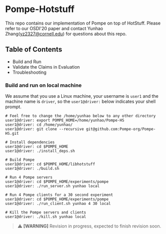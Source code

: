 # Pompe-Hotstuff

This repo contains our implementation of Pompe on top of HotStuff. Please refer to our OSDI'20 paper and contact Yunhao Zhang(yz2327@cornell.edu) for questions about this repo.

## Table of Contents

* Build and Run
* Validate the Claims in Evaluation
* Troubleshooting


### Build and run on local machine

We assume that you use a Linux machine, your username is `user1` and the machine name is `driver`, so the `user1@driver:` below indicates your shell prompt. 


```shell
# Feel free to change the /home/yunhao below to any other directory
user1@driver: export POMPE_HOME=/home/yunhao/Pompe-HS
user1@driver: cd /home/yunhao/
user1@driver: git clone --recursive git@github.com:Pompe-org/Pompe-HS.git

# Install dependencies
user1@driver: cd $POMPE_HOME
user1@driver: ./install_deps.sh

# Build Pompe
user1@driver: cd $POMPE_HOME/libhotstuff
user1@driver: ./build.sh

# Run 4 Pompe servers
user1@driver: cd $POMPE_HOME/experiments/pompe
user1@driver: ./run_server.sh yunhao local

# Run 4 Pompe clients for a 30 second experiment
user1@driver: cd $POMPE_HOME/experiments/pompe
user1@driver: ./run_client.sh yunhao 4 30 local

# Kill the Pompe servers and clients
user1@driver: ./kill.sh yunhao local
```
> :warning: **[WARNING]** Revision in progress, expected to finish revision soon.
